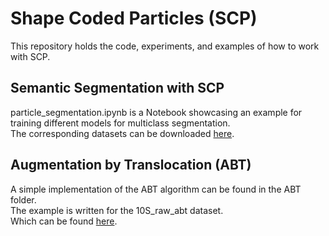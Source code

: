 # Shape Coded Particles (SCP)
This repository holds the code, experiments, and examples of how to work with SCP.  

## Semantic Segmentation with SCP  
particle_segmentation.ipynb is a Notebook showcasing an example for training different models for multiclass segmentation.  
The corresponding datasets can be downloaded [here](https://drive.google.com/file/d/1IdNliHuYhy35FoiNLBzOWP3JlsupTaol/view?usp=share_link).  

## Augmentation by Translocation (ABT)
A simple implementation of the ABT algorithm can be found in the ABT folder.  
The example is written for the 10S_raw_abt dataset.  
Which can be found [here](https://drive.google.com/file/d/1IdNliHuYhy35FoiNLBzOWP3JlsupTaol/view?usp=share_link).

